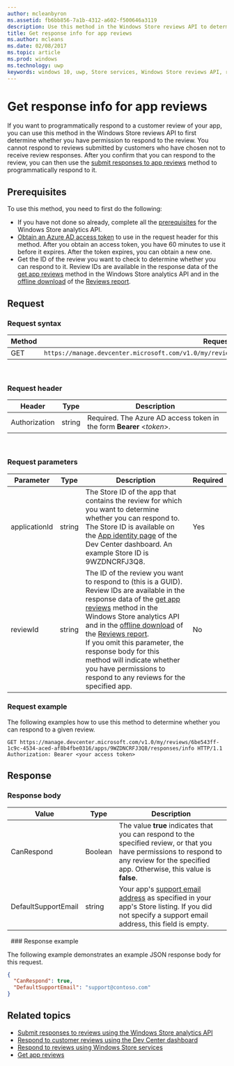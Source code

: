 ---author: mcleanbyron
ms.assetid: fb6bb856-7a1b-4312-a602-f500646a3119
description: Use this method in the Windows Store reviews API to determine whether you can respond to a particular review, or whether you can respond to any review for a given app.
title: Get response info for app reviews
ms.author: mcleans
ms.date: 02/08/2017
ms.topic: article
ms.prod: windows
ms.technology: uwp
keywords: windows 10, uwp, Store services, Windows Store reviews API, response info
---# Get response info for app reviewsIf you want to programmatically respond to a customer review of your app, you can use this method in the Windows Store reviews API to first determine whether you have permission to respond to the review. You cannot respond to reviews submitted by customers who have chosen not to receive review responses. After you confirm that you can respond to the review, you can then use the [submit responses to app reviews](submit-responses-to-app-reviews.md) method to programmatically respond to it.## PrerequisitesTo use this method, you need to first do the following:* If you have not done so already, complete all the [prerequisites](respond-to-reviews-using-windows-store-services.md#prerequisites) for the Windows Store analytics API.* [Obtain an Azure AD access token](respond-to-reviews-using-windows-store-services.md#obtain-an-azure-ad-access-token) to use in the request header for this method. After you obtain an access token, you have 60 minutes to use it before it expires. After the token expires, you can obtain a new one.* Get the ID of the review you want to check to determine whether you can respond to it. Review IDs are available in the response data of the [get app reviews](get-app-reviews.md) method in the Windows Store analytics API and in the [offline download](../publish/download-analytic-reports.md) of the [Reviews report](../publish/reviews-report.md).## Request### Request syntax| Method | Request URI                                                      ||--------|------------------------------------------------------------------|| GET    | ```https://manage.devcenter.microsoft.com/v1.0/my/reviews/{reviewId}/apps/{applicationId}/responses/info``` |<span/> ### Request header| Header        | Type   | Description                                                                 ||---------------|--------|-----------------------------------------------------------------------------|| Authorization | string | Required. The Azure AD access token in the form **Bearer** &lt;*token*&gt;. |<span/> ### Request parameters| Parameter        | Type   | Description                                     |  Required  ||---------------|--------|--------------------------------------------------|--------------|| applicationId | string | The Store ID of the app that contains the review for which you want to determine whether you can respond to. The Store ID is available on the [App identity page](../publish/view-app-identity-details.md) of the Dev Center dashboard. An example Store ID is 9WZDNCRFJ3Q8. |  Yes  || reviewId | string | The ID of the review you want to respond to (this is a GUID). Review IDs are available in the response data of the [get app reviews](get-app-reviews.md) method in the Windows Store analytics API and in the [offline download](../publish/download-analytic-reports.md) of the [Reviews report](../publish/reviews-report.md). <br/>If you omit this parameter, the response body for this method will indicate whether you have permissions to respond to any reviews for the specified app. |  No  |<span/>### Request exampleThe following examples how to use this method to determine whether you can respond to a given review.```syntaxGET https://manage.devcenter.microsoft.com/v1.0/my/reviews/6be543ff-1c9c-4534-aced-af8b4fbe0316/apps/9WZDNCRFJ3Q8/responses/info HTTP/1.1Authorization: Bearer <your access token>```## Response### Response body| Value      | Type   | Description    |  |------------|--------|-----------------------|| CanRespond      | Boolean  | The value **true** indicates that you can respond to the specified review, or that you have permissions to respond to any review for the specified app. Otherwise, this value is **false**.       || DefaultSupportEmail  | string |  Your app's [support email address](../publish/create-app-store-listings.md#support-contact-info) as specified in your app's Store listing. If you did not specify a support email address, this field is empty.    |<span/> ### Response exampleThe following example demonstrates an example JSON response body for this request.```json{  "CanRespond": true,  "DefaultSupportEmail": "support@contoso.com"}```## Related topics* [Submit responses to reviews using the Windows Store analytics API](submit-responses-to-app-reviews.md)* [Respond to customer reviews using the Dev Center dashboard](../publish/respond-to-customer-reviews.md)* [Respond to reviews using Windows Store services](respond-to-reviews-using-windows-store-services.md)* [Get app reviews](get-app-reviews.md)